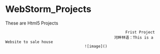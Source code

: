 # WebStorm_Projects
These are  Html5 Projects


                                                         Frist Project
                                                    河畔林语：This is a Website to sale house 
                                       ![image]()        
                                                    
